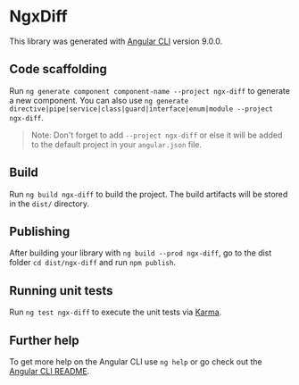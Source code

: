 # NgxDiff

This library was generated with [Angular CLI](https://github.com/angular/angular-cli) version 9.0.0.

## Code scaffolding

Run `ng generate component component-name --project ngx-diff` to generate a new component. You can also use `ng generate directive|pipe|service|class|guard|interface|enum|module --project ngx-diff`.

> Note: Don't forget to add `--project ngx-diff` or else it will be added to the default project in your `angular.json` file.

## Build

Run `ng build ngx-diff` to build the project. The build artifacts will be stored in the `dist/` directory.

## Publishing

After building your library with `ng build --prod ngx-diff`, go to the dist folder `cd dist/ngx-diff` and run `npm publish`.

## Running unit tests

Run `ng test ngx-diff` to execute the unit tests via [Karma](https://karma-runner.github.io).

## Further help

To get more help on the Angular CLI use `ng help` or go check out the [Angular CLI README](https://github.com/angular/angular-cli/blob/master/README.md).
